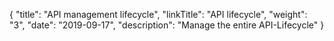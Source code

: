 {
    "title": "API management lifecycle",
    "linkTitle": "API lifecycle",
    "weight": "3",
    "date": "2019-09-17",
    "description": "Manage the entire API-Lifecycle"
}

